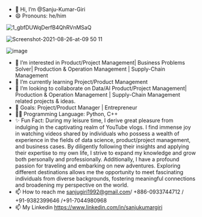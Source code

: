 - 👋 Hi, I’m @Sanju-Kumar-Giri
- 😄 Pronouns: he/him

![1_gbfDUWqDerfB4QhRVnMSaQ](https://user-images.githubusercontent.com/77228006/145044449-88598a84-00d9-4acf-a771-7589ab06371e.png)

![Screenshot-2021-08-26-at-09 50 11](https://user-images.githubusercontent.com/77228006/145045124-9c3340a6-e262-45b2-8ae0-79e52d13afcb.png)

![image](https://user-images.githubusercontent.com/77228006/150173049-14167f89-de06-4655-97eb-635aee53e69e.png)




- 👀 I’m interested in Product/Project Management| Business Problems Solver| Production & Operation Management | Supply-Chain Management 
- 🌱 I’m currently learning Project/Product Management 
- 💞️ I’m looking to collaborate on Data/AI Product/Project Management| Production & Operation Management | Supply-Chain Management  related projects & ideas. 
- 🥅 Goals: Project/Product Manager | Entrepreneur 
- 👨‍💻 Programming Language: Python, C++
- ✨ Fun Fact: During my leisure time, I derive great pleasure from indulging in the captivating realm of YouTube vlogs. I find immense joy in watching videos shared by individuals who possess a wealth of experience in the fields of data science, product/project management, and business cases. By diligently following their insights and applying their expertise to my own life, I strive to expand my knowledge and grow both personally and professionally.
Additionally, I have a profound passion for traveling and embarking on new adventures. Exploring different destinations allows me the opportunity to meet fascinating individuals from diverse backgrounds, fostering meaningful connections and broadening my perspective on the world.
- 📫 How to reach me sanjugiri1992@gmail.com/ +886-0933744712 / +91-9382399646 /+91-7044980968
- 📫 My Linkedin https://www.linkedin.com/in/sanjukumargiri 

<!---
Sanju-Kumar-Giri/Sanju-Kumar-Giri is a ✨ special ✨ repository because its `README.md` (this file) appears on your GitHub profile.
You can click the Preview link to take a look at your changes.
--->
